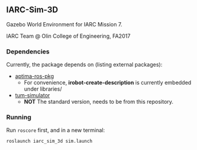 ## IARC-Sim-3D

Gazebo World Environment for IARC Mission 7.

IARC Team @ Olin College of Engineering, FA2017

### Dependencies

Currently, the package depends on (listing external packages):

- [aptima-ros-pkg](https://code.google.com/archive/p/aptima-ros-pkg/source/default/source)
    * For convenience, **irobot-create-description** is currently embedded under libraries/
- [tum-simulator](https://github.com/angelsantamaria/tum_simulator.git)
    * **NOT** The standard version, needs to be from this repository.

### Running

Run `roscore` first, and in a new terminal:

```
roslaunch iarc_sim_3d sim.launch
```
